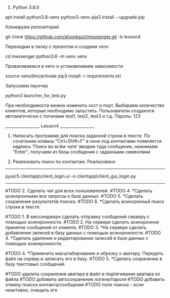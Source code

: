 1. Python 3.8.0

apt install python3.8-venv python3-venv
pip3 install --upgrade pip

Клонируем репозиторий 

git clone https://github.com/alyonkazz/messenger.git -b lesson4

Переходим в папку с проектом и создаем venv

cd messenger 
python3.8 -m venv venv

Проваливаемся в venv и устанавливаем зависимости 

source venv/bin/activate
pip3 install -r requirements.txt


Запускаем лаунчер

python3 launcher_for_test.py

При необходимости можно изменить хост и порт.
Выбираем количество клиентов, которые необходимо запустить. Пользователи создаются автоматически с логинами test1, test2, test3 и т.д.
Пароль: 123


_________________ Lesson4 _________________

1. Написать программу для поиска заданной строки в тексте.
По сочетанию клавиш "Ctrl+Shift+F" в окне под контактами появляется надпись 'Поиск во всём чате'
вводим туда сообщение, нажимаем "Enter", получаем из базы сообщения с заданными символами

3. Реализовать поиск по контактам.
Реализовано








______________________________________
pyuic5 clientapp\client_login.ui -o clientapp\client_gui_login.py

______________________________________ 

#TODO 2. Сделать чат для всех пользователей.
#TODO 4. *Сделать асинхронными все запросы к базе данных.
#TODO 5. *Сделать сохранение результатов поиска.
#TODO 6. *Сделать асинхронный поиск строки в тексте.

#TODO 1. В мессенджере сделать отправку сообщений серверу с помощью асинхронности.
#TODO 2. На сервере сделать асинхронное принятие сообщений от клиента.
#TODO 3. *На сервере сделать добавление записей в базу данных с помощью асинхронности.
#TODO 4. *Сделать удаление и редактирование записей в базе данных с помощью асинхронности.

#TODO 4. *Применить масштабирование и обрезку к аватару. Передать файл на сервер и записать его в базу.
#TODO 5. *Сделать сохранение в базу текстовых сообщений.

#TODO удалить сохранение аватара в файл и подтягивание аватара из файла
#TODO добавить автосохранение логина/пароля
#TODO добавить отмену поиска контакта/сообщения
#TODO поле поиска - если неактивно, очищать его
